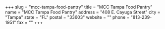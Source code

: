 +++
slug = "mcc-tampa-food-pantry"
title = "MCC Tampa Food Pantry"
name = "MCC Tampa Food Pantry"
address = "408 E. Cayuga Street"
city = "Tampa"
state = "FL"
postal = "33603"
website = ""
phone = "813-239-1951"
fax = ""
+++
